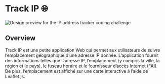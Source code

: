# Track  IP  🌐

![Design preview for the IP address tracker coding challenge](./design/desktop-preview.jpg)

## Overview

 Track IP est une petite application Web qui permet aux utilisateurs de suivre l’emplacement géographique d’une adresse IP donnée. L’application fournit des informations telles que l’adresse IP, l’emplacement (y compris la ville, la région et le pays), le fuseau horaire et le fournisseur d’accès Internet (FAI). De plus, l’emplacement est affiché sur une carte interactive à l’aide de Leaflet.js.


